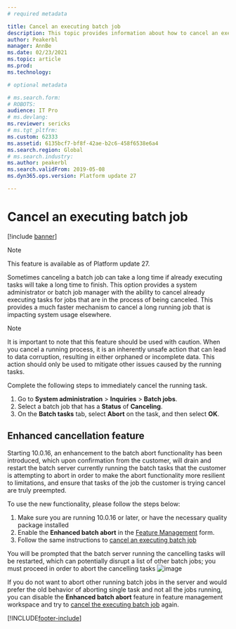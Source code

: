 ```yaml
---
# required metadata

title: Cancel an executing batch job
description: This topic provides information about how to cancel an executing batch job.
author: Peakerbl
manager: AnnBe
ms.date: 02/23/2021
ms.topic: article
ms.prod: 
ms.technology: 

# optional metadata

# ms.search.form: 
# ROBOTS: 
audience: IT Pro
# ms.devlang: 
ms.reviewer: sericks
# ms.tgt_pltfrm: 
ms.custom: 62333
ms.assetid: 6135bcf7-bf8f-42ae-b2c6-458f6538e6a4
ms.search.region: Global
# ms.search.industry: 
ms.author: peakerbl
ms.search.validFrom: 2019-05-08
ms.dyn365.ops.version: Platform update 27

---
```


# <a id="legacy-abort"></a>Cancel an executing batch job
[!include [banner](../includes/banner.md)]

> [!NOTE] 
> This feature is available as of Platform update 27.

Sometimes canceling a batch job can take a long time if already executing tasks will take a long time to finish. This option provides a system administrator or batch job manager with the ability to cancel already executing tasks for jobs that are in the process of being canceled. This provides a much faster mechanism to cancel a long running job that is impacting system usage elsewhere.

>[!NOTE]
> It is important to note that this feature should be used with caution. When you cancel a running process, it is an inherently unsafe action that can lead to data corruption, resulting in either orphaned or incomplete data. This action should only be used to mitigate other issues caused by the running tasks.

Complete the following steps to immediately cancel the running task.

1. Go to **System administration** \> **Inquiries** \> **Batch jobs**.
2. Select a batch job that has a **Status** of **Canceling**.
3. On the **Batch tasks** tab, select **Abort** on the task, and then select **OK**.

## Enhanced cancellation feature
Starting 10.0.16, an enhancement to the batch abort functionality has been introduced, which upon confirmation from the customer, will drain and restart the batch server currently running the batch tasks that the customer is attempting to abort in order to make the abort functionality more resilient to limitations, and ensure that tasks of the job the customer is trying cancel are truly preempted.

To use the new functionality, please follow the steps below:
1. Make sure you are running 10.0.16 or later, or have the necessary quality package installed
2. Enable the **Enhanced batch abort** in the [Feature Management](https://docs.microsoft.com/dynamics365/fin-ops-core/fin-ops/get-started/feature-management/feature-management-overview) form.
3. Follow the same instructions to [cancel an executing batch job](#legacy-abort)
 
You will be prompted that the batch server running the cancelling tasks will be restarted, which can potentially disrupt a list of other batch jobs; you must proceed in order to abort the cancelling tasks
![image](https://user-images.githubusercontent.com/7556912/112464897-ba820680-8d6c-11eb-871a-e1aff1d82665.png)

If you do not want to abort other running batch jobs in the server and would prefer the old behavior of aborting single task and not all the jobs running, you can disable the **Enhanced batch abort** feature in feature management workspace and try to [cancel the executing batch job](#legacy-abort) again.


[!INCLUDE[footer-include](../../../includes/footer-banner.md)]
